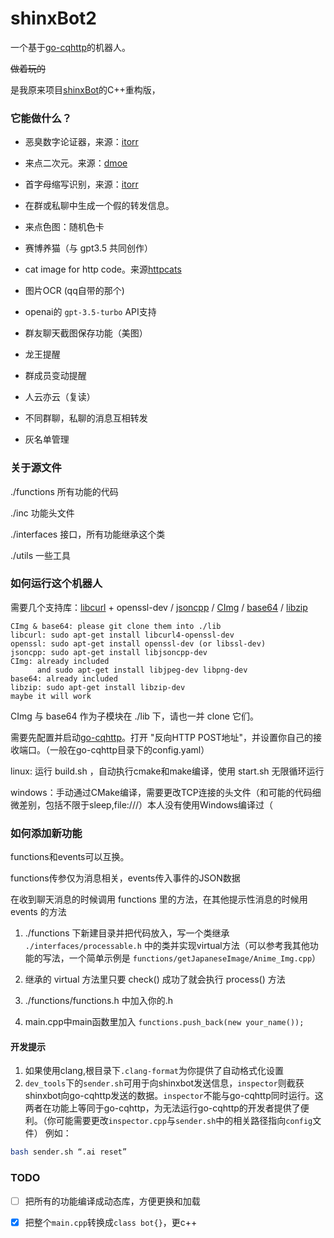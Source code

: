 # shinxBot2

一个基于[go-cqhttp](https://github.com/Mrs4s/go-cqhttp)的机器人。

~~做着玩的~~

是我原来项目[shinxBot](https://github.com/Jayfeather233/shinxBot)的C++重构版，

### 它能做什么？

- 恶臭数字论证器，来源：[itorr](https://github.com/itorr/homo)

- 来点二次元。来源：[dmoe](https://www.dmoe.cc)

- 首字母缩写识别，来源：[itorr](https://github.com/itorr/nbnhhsh)

- 在群或私聊中生成一个假的转发信息。

- 来点色图：随机色卡

- 赛博养猫（与 gpt3.5 共同创作）

- cat image for http code。来源[httpcats](https://httpcats.com/)

- 图片OCR (qq自带的那个)

- openai的 `gpt-3.5-turbo` API支持

- 群友聊天截图保存功能（美图）

- 龙王提醒

- 群成员变动提醒

- 人云亦云（复读）

- 不同群聊，私聊的消息互相转发

- 灰名单管理

### 关于源文件

./functions 所有功能的代码

./inc 功能头文件

./interfaces 接口，所有功能继承这个类

./utils 一些工具

### 如何运行这个机器人

需要几个支持库：[libcurl](https://curl.se/libcurl/) + openssl-dev / [jsoncpp](https://github.com/open-source-parsers/jsoncpp) / [CImg](https://www.cimg.eu/) / [base64](https://github.com/tobiaslocker/base64) / [libzip](https://github.com/nih-at/libzip)

```
CImg & base64: please git clone them into ./lib
libcurl: sudo apt-get install libcurl4-openssl-dev
openssl: sudo apt-get install openssl-dev (or libssl-dev)
jsoncpp: sudo apt-get install libjsoncpp-dev
CImg: already included
      and sudo apt-get install libjpeg-dev libpng-dev
base64: already included
libzip: sudo apt-get install libzip-dev
maybe it will work
```

CImg 与 base64 作为子模块在 ./lib 下，请也一并 clone 它们。

需要先配置并启动[go-cqhttp](https://github.com/Mrs4s/go-cqhttp)。打开 "反向HTTP POST地址"，并设置你自己的接收端口。（一般在go-cqhttp目录下的config.yaml）

linux: 运行 build.sh ，自动执行cmake和make编译，使用 start.sh 无限循环运行

windows：手动通过CMake编译，需要更改TCP连接的头文件（和可能的代码细微差别，包括不限于sleep,file:///）本人没有使用Windows编译过（

### 如何添加新功能

functions和events可以互换。

functions传参仅为消息相关，events传入事件的JSON数据

在收到聊天消息的时候调用 functions 里的方法，在其他提示性消息的时候用 events 的方法

1. ./functions 下新建目录并把代码放入，写一个类继承 `./interfaces/processable.h` 中的类并实现virtual方法（可以参考我其他功能的写法，一个简单示例是 `functions/getJapaneseImage/Anime_Img.cpp`）

2. 继承的 virtual 方法里只要 check() 成功了就会执行 process() 方法

3. ./functions/functions.h 中加入你的.h

4. main.cpp中main函数里加入 `functions.push_back(new your_name());`

#### 开发提示
1. 如果使用clang,根目录下`.clang-format`为你提供了自动格式化设置
2. `dev_tools`下的`sender.sh`可用于向shinxbot发送信息，`inspector`则截获shinxbot向go-cqhttp发送的数据。`inspector`不能与go-cqhttp同时运行。这两者在功能上等同于go-cqhttp，为无法运行go-cqhttp的开发者提供了便利。（你可能需要更改`inspector.cpp`与`sender.sh`中的相关路径指向`config`文件）
例如：
```bash
bash sender.sh “.ai reset”
```

### TODO

- [ ] 把所有的功能编译成动态库，方便更换和加载

- [x] 把整个`main.cpp`转换成`class bot{}`，更c++

